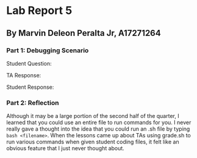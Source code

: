 # Lab Report 5

## By Marvin Deleon Peralta Jr, A17271264

### Part 1: Debugging Scenario

Student Question:



TA Response:



Student Response:



### Part 2: Reflection

Although it may be a large portion of the second half of the quarter, I learned that you could use an entire file to run commands for you. I never really gave a thought into the idea that you could run an .sh file by typing `bash <filename>`. When the lessons came up about TAs using grade.sh to run various commands when given student coding files, it felt like an obvious feature that I just never thought about. 
